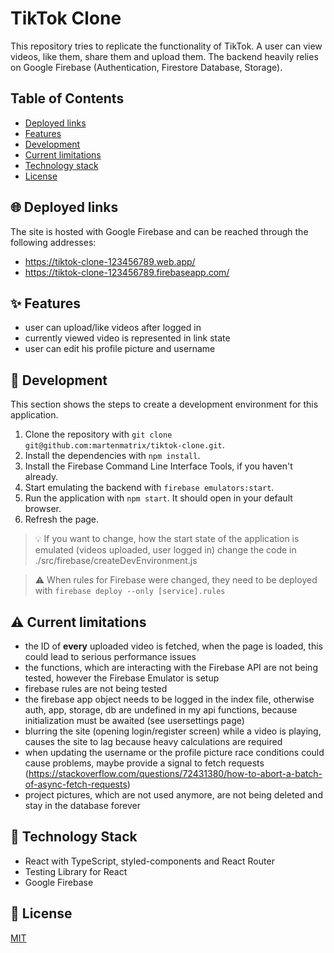 # TikTok Clone

This repository tries to replicate the functionality of TikTok. A user can view videos, like them, share them and upload them.
The backend heavily relies on Google Firebase (Authentication, Firestore Database, Storage).

## Table of Contents
- [Deployed links](#-globewithmeridians--deployed-links)
- [Features](#-sparkles--features)
- [Development](#-wrench--development)
- [Current limitations](#-warning--current-limitations)
- [Technology stack](#-bluebook--technology-stack)
- [License](#-scroll--license)

## :globe_with_meridians: Deployed links
The site is hosted with Google Firebase and can be reached through the following addresses:
- https://tiktok-clone-123456789.web.app/
- https://tiktok-clone-123456789.firebaseapp.com/

## :sparkles: Features
- user can upload/like videos after logged in
- currently viewed video is represented in link state
- user can edit his profile picture and username

## :wrench: Development
This section shows the steps to create a development environment for this application.

1. Clone the repository with `git clone git@github.com:martenmatrix/tiktok-clone.git`.
2. Install the dependencies with `npm install`.
3. Install the Firebase Command Line Interface Tools, if you haven't already.
4. Start emulating the backend with `firebase emulators:start`.
5. Run the application with `npm start`. It should open in your default browser.
6. Refresh the page.

> :bulb: If you want to change, how the start state of the application is emulated (videos uploaded, user logged in) change the code in ./src/firebase/createDevEnvironment.js

> :warning: When rules for Firebase were changed, they need to be deployed with `firebase deploy --only [service].rules`

## :warning: Current limitations
- the ID of **every** uploaded video is fetched, when the page is loaded, this could lead to serious performance issues
- the functions, which are interacting with the Firebase API are not being tested, however the Firebase Emulator is setup
- firebase rules are not being tested
- the firebase app object needs to be logged in the index file, otherwise auth, app, storage, db are undefined in my api functions, because initialization must be awaited (see usersettings page)
- blurring the site (opening login/register screen) while a video is playing, causes the site to lag because heavy calculations are required
- when updating the username or the profile picture race conditions could cause problems, maybe provide a signal to fetch requests (https://stackoverflow.com/questions/72431380/how-to-abort-a-batch-of-async-fetch-requests)
- project pictures, which are not used anymore, are not being deleted and stay in the database forever

## :blue_book: Technology Stack
- React with TypeScript, styled-components and React Router
- Testing Library for React
- Google Firebase

## :scroll: License
[MIT](https://github.com/martenmatrix/tiktok-clone/blob/main/LICENSE)